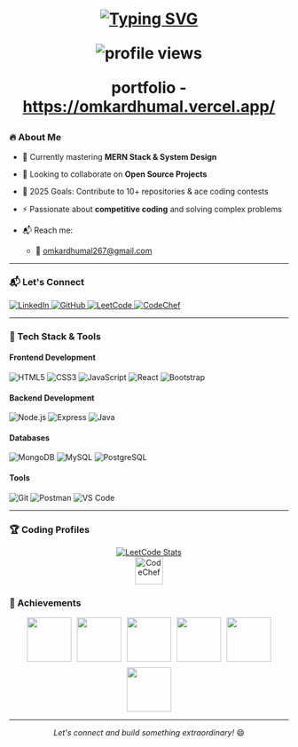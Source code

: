 <h1 align="center">
  <a href="https://git.io/typing-svg">
    <img src="https://readme-typing-svg.demolab.com?font=Fira+Code&weight=600&size=30&duration=4000&pause=1000&color=7A3EFF¢er=true&vCenter=true&width=600&lines=%F0%9F%9A%80+Hey+There!+I'm+Omkar+Dhumal;%F0%9F%92%BB+Full+Stack+Developer;%F0%9F%A7%A0+Competitive+Coder;%F0%9F%93%B3+Open+Source+Contributor;%F0%9F%8E%89+Tech+Enthusiast" alt="Typing SVG" />
  </a>
  
<p align="center"> 
  <img src="https://komarev.com/ghpvc/?username=omkard267&color=blueviolet" alt="profile views" /> 
</p>

portfolio - https://omkardhumal.vercel.app/

### 🔥 About Me
- 🌱 Currently mastering **MERN Stack & System Design**
  
- 👯 Looking to collaborate on **Open Source Projects**
  
- 🎯 2025 Goals: Contribute to 10+ repositories & ace coding contests
  
- ⚡ Passionate about **competitive coding** and solving complex problems
  
- 📬 Reach me: 
  - 📧 omkardhumal267@gmail.com

---

### 📬 Let's Connect

<p align="left">
  <a href="https://www.linkedin.com/in/omkar-dhumal267/" target="_blank">
    <img src="https://img.shields.io/badge/LinkedIn-0077B5?style=for-the-badge&logo=linkedin&logoColor=white" alt="LinkedIn"/>
  </a>
  <a href="https://github.com/omkard267" target="_blank">
    <img src="https://img.shields.io/badge/GitHub-100000?style=for-the-badge&logo=github&logoColor=white" alt="GitHub"/>
  </a>
  <a href="https://leetcode.com/u/omkar_ac/" target="_blank">
    <img src="https://img.shields.io/badge/-LeetCode-FFA116?style=for-the-badge&logo=LeetCode&logoColor=black" alt="LeetCode"/>
  </a>
  <a href="https://www.codechef.com/users/omkard267" target="_blank">
    <img src="https://img.shields.io/badge/CodeChef-5D5D5D?style=for-the-badge&logo=codechef&logoColor=white" alt="CodeChef"/>
  </a>
</p>

---

### 🚀 Tech Stack & Tools
#### **Frontend Development**
![HTML5](https://img.shields.io/badge/-HTML5-E34F26?logo=html5&logoColor=white&style=flat-square)
![CSS3](https://img.shields.io/badge/-CSS3-1572B6?logo=css3&logoColor=white&style=flat-square)
![JavaScript](https://img.shields.io/badge/-JavaScript-F7DF1E?logo=javascript&logoColor=black&style=flat-square)
![React](https://img.shields.io/badge/-React-61DAFB?logo=react&logoColor=black&style=flat-square)
![Bootstrap](https://img.shields.io/badge/-Bootstrap-563D7C?logo=bootstrap&logoColor=white&style=flat-square)

#### **Backend Development**
![Node.js](https://img.shields.io/badge/-Node.js-339933?logo=node.js&logoColor=white&style=flat-square)
![Express](https://img.shields.io/badge/-Express-000000?logo=express&logoColor=white&style=flat-square)
![Java](https://img.shields.io/badge/-Java-ED8B00?logo=java&logoColor=white&style=flat-square)

#### **Databases**
![MongoDB](https://img.shields.io/badge/-MongoDB-47A248?logo=mongodb&logoColor=white&style=flat-square)
![MySQL](https://img.shields.io/badge/-MySQL-4479A1?logo=mysql&logoColor=white&style=flat-square)
![PostgreSQL](https://img.shields.io/badge/-PostgreSQL-4169E1?logo=postgresql&logoColor=white&style=flat-square)

#### **Tools**
![Git](https://img.shields.io/badge/-Git-F05032?logo=git&logoColor=white&style=flat-square)
![Postman](https://img.shields.io/badge/-Postman-FF6C37?logo=postman&logoColor=white&style=flat-square)
![VS Code](https://img.shields.io/badge/-VS_Code-007ACC?logo=visual-studio-code&logoColor=white&style=flat-square)

---
### 🏆 Coding Profiles
<div align="center">
<div align="center">
  <a href="https://leetcode.com/u/omkar_ac/">
    <img src="https://leetcard.jacoblin.cool/omkar_ac?theme=dark&font=Roboto&ext=contest" alt="LeetCode Stats"/>
  </a>
</div>

  <div align="center">
  <a href="https://www.codechef.com/users/omkard267">
    <img src="https://cp-logo.vercel.app/codechef/omkard267?logo=true" alt="CodeChef" height="50"/>
</a>
</div>
</div>

### 🌟 Achievements

<div align="center" style="display: flex; flex-wrap: wrap; gap: 10px; justify-content: center;">
  <img src="https://raw.githubusercontent.com/GSSoC24/Postman-Challenge/main/docs/assets/Postman%20White.png" width="80" height="80">
  <img src="https://raw.githubusercontent.com/GSSoC24/Postman-Challenge/main/docs/assets/1.png" width="80" height="80">
  <img src="https://raw.githubusercontent.com/GSSoC24/Postman-Challenge/main/docs/assets/2.png" width="80" height="80">
 <img src="https://raw.githubusercontent.com/GSSoC24/Postman-Challenge/main/docs/assets/3.png" width="80" height="80">
  <img src="https://raw.githubusercontent.com/GSSoC24/Postman-Challenge/main/docs/assets/4.png" width="80" height="80">
  <img src="https://raw.githubusercontent.com/GSSoC24/Postman-Challenge/main/docs/assets/5.png" width="80" height="80">
</div>

---

<p align="center"> 
  <i>Let's connect and build something extraordinary!</i> 😄
</p>
